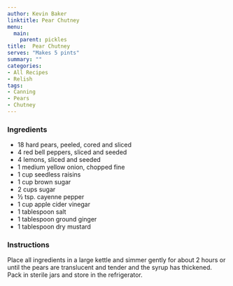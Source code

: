 ```yaml
---
author: Kevin Baker
linktitle: Pear Chutney
menu:
  main:
    parent: pickles
title:  Pear Chutney
serves: "Makes 5 pints"
summary: ""
categories:
- All Recipes
- Relish
tags: 
- Canning
- Pears
- Chutney
---
```


### Ingredients

<div class="ingredient-list"> 

* 18 hard pears, peeled, cored and sliced
* 4 red bell peppers, sliced and seeded
* 4 lemons, sliced and seeded
* 1 medium yellow onion, chopped fine
* 1 cup seedless raisins
* 1 cup brown sugar
* 2 cups sugar
* ½ tsp. cayenne pepper
* 1 cup apple cider vinegar 
* 1 tablespoon salt
* 1 tablespoon ground ginger
* 1 tablespoon dry mustard

</div>

### Instructions
Place all ingredients in a large kettle and simmer gently for about 2 hours or until the pears are translucent and tender and the syrup has thickened. Pack in sterile jars and store in the refrigerator. 
